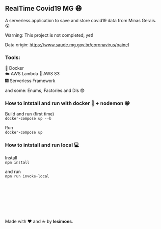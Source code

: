 ## RealTime Covid19 MG :mask:

A serverless application to save and store covid19 data from Minas Gerais. :open_mouth:

Warning: This project is not completed, yet!

Data origin: https://www.saude.mg.gov.br/coronavirus/painel


### Tools:

:whale: Docker
</br>
:cloud: AWS Lambda
:floppy_disk: AWS S3
</br>
:fireworks: Serverless Framework


and some: Enums, Factories and DIs :sunglasses:

### How to intstall and run with docker :whale: + nodemon :grin:

Build and run (first time) </br>`docker-compose up --b`

Run </br>`docker-compose up`

### How to intstall and run local :computer:

Install</br>`npm install`

and run</br>`npm run invoke-local`




</br>
</br>
</br>
</br>
</br>
</br>







Made with :heart: and :coffee: by **lesimoes**.
